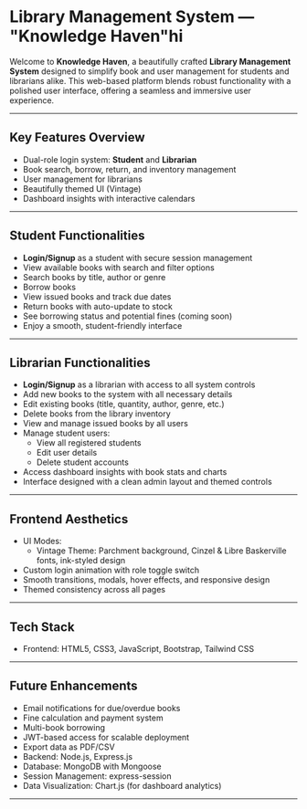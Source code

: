 # Library Management System — "Knowledge Haven"hi

Welcome to **Knowledge Haven**, a beautifully crafted **Library Management System** designed to simplify book and user management for students and librarians alike. This web-based platform blends robust functionality with a polished user interface, offering a seamless and immersive user experience.

---

## Key Features Overview

- Dual-role login system: **Student** and **Librarian**
- Book search, borrow, return, and inventory management
- User management for librarians
- Beautifully themed UI (Vintage)
- Dashboard insights with interactive calendars

---

## Student Functionalities

- **Login/Signup** as a student with secure session management
- View available books with search and filter options
- Search books by title, author or genre
- Borrow books 
- View issued books and track due dates
- Return books with auto-update to stock
- See borrowing status and potential fines (coming soon)
- Enjoy a smooth, student-friendly interface 

---

## Librarian Functionalities

- **Login/Signup** as a librarian with access to all system controls
- Add new books to the system with all necessary details
- Edit existing books (title, quantity, author, genre, etc.)
- Delete books from the library inventory
- View and manage issued books by all users
- Manage student users:
  - View all registered students
  - Edit user details
  - Delete student accounts
- Access dashboard insights with book stats and charts
- Interface designed with a clean admin layout and themed controls

---

## Frontend Aesthetics

- UI Modes:
  - Vintage Theme: Parchment background, Cinzel & Libre Baskerville fonts, ink-styled design
- Custom login animation with role toggle switch
- Smooth transitions, modals, hover effects, and responsive design
- Themed consistency across all pages

---

## Tech Stack

- Frontend: HTML5, CSS3, JavaScript, Bootstrap, Tailwind CSS

---

## Future Enhancements

- Email notifications for due/overdue books
- Fine calculation and payment system
- Multi-book borrowing
- JWT-based access for scalable deployment
- Export data as PDF/CSV
- Backend: Node.js, Express.js
- Database: MongoDB with Mongoose
- Session Management: express-session
- Data Visualization: Chart.js (for dashboard analytics)

---


